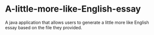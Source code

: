 # A-little-more-like-English-essay
A java application that allows users to generate a little more like English essay based on the file they provided.
